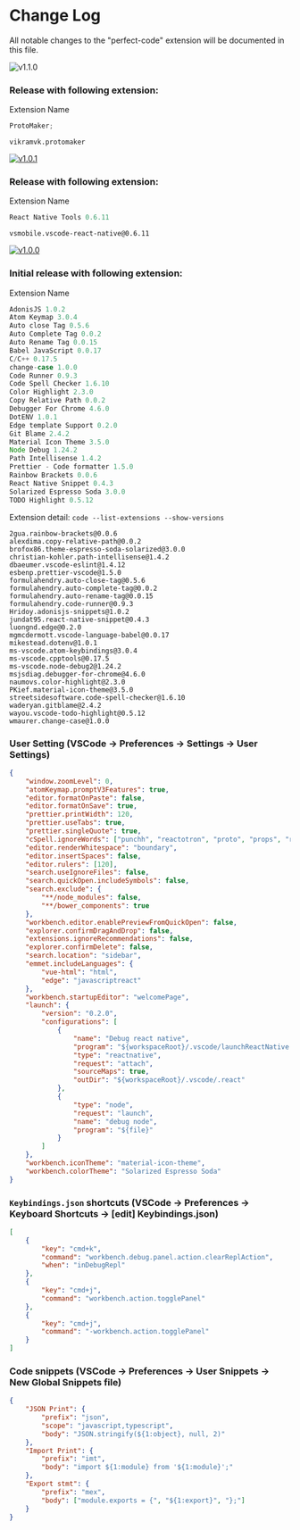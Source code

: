 # Change Log

All notable changes to the "perfect-code" extension will be documented in this file.

![v1.1.0](https://img.shields.io/badge/Release-v1.1.0-green.svg?style=flat)

### Release with following extension:

Extension Name

```js
ProtoMaker;
```

```
vikramvk.protomaker
```

[![v1.0.1](https://img.shields.io/badge/Latest_release-v1.0.1-green.svg?style=flat)](./changelog/v1_0_1.md)

### Release with following extension:

Extension Name

```js
React Native Tools 0.6.11
```

```
vsmobile.vscode-react-native@0.6.11
```

[![v1.0.0](https://img.shields.io/badge/Release-v1.0.0-green.svg?style=flat)](./changelog/v1_0_0.md)

### Initial release with following extension:

Extension Name

```js
AdonisJS 1.0.2
Atom Keymap 3.0.4
Auto close Tag 0.5.6
Auto Complete Tag 0.0.2
Auto Rename Tag 0.0.15
Babel JavaScript 0.0.17
C/C++ 0.17.5
change-case 1.0.0
Code Runner 0.9.3
Code Spell Checker 1.6.10
Color Highlight 2.3.0
Copy Relative Path 0.0.2
Debugger For Chrome 4.6.0
DotENV 1.0.1
Edge template Support 0.2.0
Git Blame 2.4.2
Material Icon Theme 3.5.0
Node Debug 1.24.2
Path Intellisense 1.4.2
Prettier - Code formatter 1.5.0
Rainbow Brackets 0.0.6
React Native Snippet 0.4.3
Solarized Espresso Soda 3.0.0
TODO Highlight 0.5.12
```

Extension detail: `code --list-extensions --show-versions`

```
2gua.rainbow-brackets@0.0.6
alexdima.copy-relative-path@0.0.2
brofox86.theme-espresso-soda-solarized@3.0.0
christian-kohler.path-intellisense@1.4.2
dbaeumer.vscode-eslint@1.4.12
esbenp.prettier-vscode@1.5.0
formulahendry.auto-close-tag@0.5.6
formulahendry.auto-complete-tag@0.0.2
formulahendry.auto-rename-tag@0.0.15
formulahendry.code-runner@0.9.3
Hridoy.adonisjs-snippets@1.0.2
jundat95.react-native-snippet@0.4.3
luongnd.edge@0.2.0
mgmcdermott.vscode-language-babel@0.0.17
mikestead.dotenv@1.0.1
ms-vscode.atom-keybindings@3.0.4
ms-vscode.cpptools@0.17.5
ms-vscode.node-debug2@1.24.2
msjsdiag.debugger-for-chrome@4.6.0
naumovs.color-highlight@2.3.0
PKief.material-icon-theme@3.5.0
streetsidesoftware.code-spell-checker@1.6.10
waderyan.gitblame@2.4.2
wayou.vscode-todo-highlight@0.5.12
wmaurer.change-case@1.0.0
```

### User Setting (VSCode -> Preferences -> Settings -> User Settings)

```json
{
	"window.zoomLevel": 0,
	"atomKeymap.promptV3Features": true,
	"editor.formatOnPaste": false,
	"editor.formatOnSave": true,
	"prettier.printWidth": 120,
	"prettier.useTabs": true,
	"prettier.singleQuote": true,
	"cSpell.ignoreWords": ["punchh", "reactotron", "proto", "props", "reactnative", "gaurav", "sharma"],
	"editor.renderWhitespace": "boundary",
	"editor.insertSpaces": false,
	"editor.rulers": [120],
	"search.useIgnoreFiles": false,
	"search.quickOpen.includeSymbols": false,
	"search.exclude": {
		"**/node_modules": false,
		"**/bower_components": true
	},
	"workbench.editor.enablePreviewFromQuickOpen": false,
	"explorer.confirmDragAndDrop": false,
	"extensions.ignoreRecommendations": false,
	"explorer.confirmDelete": false,
	"search.location": "sidebar",
	"emmet.includeLanguages": {
		"vue-html": "html",
		"edge": "javascriptreact"
	},
	"workbench.startupEditor": "welcomePage",
	"launch": {
		"version": "0.2.0",
		"configurations": [
			{
				"name": "Debug react native",
				"program": "${workspaceRoot}/.vscode/launchReactNative.js",
				"type": "reactnative",
				"request": "attach",
				"sourceMaps": true,
				"outDir": "${workspaceRoot}/.vscode/.react"
			},
			{
				"type": "node",
				"request": "launch",
				"name": "debug node",
				"program": "${file}"
			}
		]
	},
	"workbench.iconTheme": "material-icon-theme",
	"workbench.colorTheme": "Solarized Espresso Soda"
}
```

### `Keybindings.json` shortcuts (VSCode -> Preferences -> Keyboard Shortcuts -> [edit] Keybindings.json)

```json
[
	{
		"key": "cmd+k",
		"command": "workbench.debug.panel.action.clearReplAction",
		"when": "inDebugRepl"
	},
	{
		"key": "cmd+j",
		"command": "workbench.action.togglePanel"
	},
	{
		"key": "cmd+j",
		"command": "-workbench.action.togglePanel"
	}
]
```

### Code snippets (VSCode -> Preferences -> User Snippets -> New Global Snippets file)

```json
{
	"JSON Print": {
		"prefix": "json",
		"scope": "javascript,typescript",
		"body": "JSON.stringify(${1:object}, null, 2)"
	},
	"Import Print": {
		"prefix": "imt",
		"body": "import ${1:module} from '${1:module}';"
	},
	"Export stmt": {
		"prefix": "mex",
		"body": ["module.exports = {", "${1:export}", "};"]
	}
}
```
